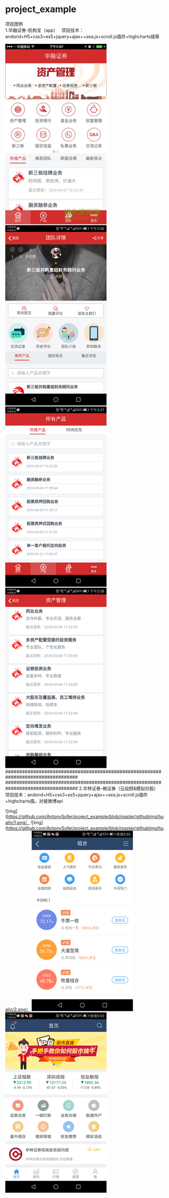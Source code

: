 # project_example
项目图例  
1.华融证券-机构宝（app）   
项目技术：andorid+H5+css3+es5+jquery+ajax++sea.js+scroll.js插件+highcharts插等  

![img](https://github.com/AntonySufer/project_example/blob/master/githubImg/2.jpg)
![img](https://github.com/AntonySufer/project_example/blob/master/githubImg/4.png)
![img](https://github.com/AntonySufer/project_example/blob/master/githubImg/6.png)
![img](https://github.com/AntonySufer/project_example/blob/master/githubImg/7.png)   
##################################################################################
##################################################################################
2.华林证券-微证券（云投顾&模拟炒股）  
项目技术：andorid+H5+css3+es5+jquery+ajax++sea.js+scroll.js插件+highcharts插，对接微博api   

![img](https://github.com/AntonySufer/project_example/blob/master/githubImg/hualin/1.png）
![img](https://github.com/AntonySufer/project_example/blob/master/githubImg/hualin/2.png）
![img](https://github.com/AntonySufer/project_example/blob/master/githubImg/hualin/3.png)
![img](https://github.com/AntonySufer/project_example/blob/master/githubImg/hualin/4.png)
